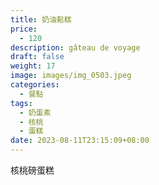 ```yaml
---
title: 奶油鬆糕
price:
  - 120
description: gâteau de voyage
draft: false
weight: 17
image: images/img_0503.jpeg
categories:
  - 餐點
tags:
  - 奶蛋素
  - 核桃
  - 蛋糕
date: 2023-08-11T23:15:09+08:00
---
```

核桃磅蛋糕